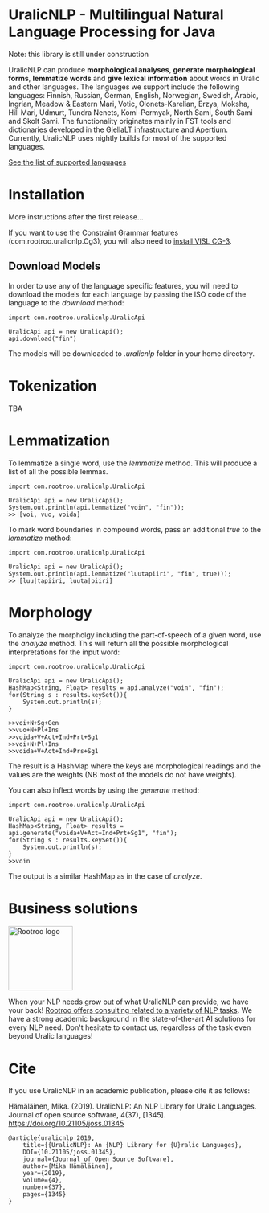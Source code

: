 # UralicNLP - Multilingual Natural Language Processing for Java

Note: this library is still under construction

UralicNLP can produce **morphological analyses**, **generate morphological forms**, **lemmatize words** and **give lexical information** about words in Uralic and other languages. The languages we support include the following languages: Finnish, Russian, German, English, Norwegian, Swedish, Arabic, Ingrian, Meadow & Eastern Mari, Votic, Olonets-Karelian, Erzya, Moksha, Hill Mari, Udmurt, Tundra Nenets, Komi-Permyak, North Sami, South Sami and Skolt Sami. The functionality originates mainly in FST tools and dictionaries developed in the [GiellaLT infrastructure](https://giellalt.uit.no/) and [Apertium](https://github.com/apertium). Currently, UralicNLP uses nightly builds for most of the supported languages.

[See the list of supported languages](https://models.uralicnlp.com/nightly/)

# Installation

More instructions after the first release...

If you want to use the Constraint Grammar features (com.rootroo.uralicnlp.Cg3), you will also need to [install VISL CG-3](https://mikalikes.men/how-to-install-visl-cg3-on-mac-windows-and-linux/).

## Download Models

In order to use any of the language specific features, you will need to download the models for each language by passing the ISO code of the language to the *download* method:

	import com.rootroo.uralicnlp.UralicApi

	UralicApi api = new UralicApi();
	api.download("fin")

The models will be downloaded to *.uralicnlp* folder in your home directory.

# Tokenization

TBA

# Lemmatization

To lemmatize a single word, use the *lemmatize* method. This will produce a list of all the possible lemmas.

	import com.rootroo.uralicnlp.UralicApi

	UralicApi api = new UralicApi();
	System.out.println(api.lemmatize("voin", "fin"));
	>> [voi, vuo, voida]

To mark word boundaries in compound words, pass an additional *true* to the *lemmatize* method:

 	import com.rootroo.uralicnlp.UralicApi

	UralicApi api = new UralicApi();
	System.out.println(api.lemmatize("luutapiiri", "fin", true)));
	>> [luu|tapiiri, luuta|piiri]

# Morphology

To analyze the morpholgy including the part-of-speech of a given word, use the *analyze* method. This will return all the possible morphological interpretations for the input word:

 	import com.rootroo.uralicnlp.UralicApi

	UralicApi api = new UralicApi();
	HashMap<String, Float> results = api.analyze("voin", "fin");
	for(String s : results.keySet()){
		System.out.println(s);
	}

	>>voi+N+Sg+Gen
	>>vuo+N+Pl+Ins
	>>voida+V+Act+Ind+Prt+Sg1
	>>voi+N+Pl+Ins
	>>voida+V+Act+Ind+Prs+Sg1

The result is a HashMap where the keys are morphological readings and the values are the weights (NB most of the models do not have weights).

You can also inflect words by using the *generate* method:

 	import com.rootroo.uralicnlp.UralicApi

	UralicApi api = new UralicApi();
	HashMap<String, Float> results = api.generate("voida+V+Act+Ind+Prt+Sg1", "fin");
	for(String s : results.keySet()){
		System.out.println(s);
	}
	>>voin

The output is a similar HashMap as in the case of *analyze*.

# Business solutions

<img src="https://rootroo.com/cropped-logo-01-png/" alt="Rootroo logo" width="128px" height="128px">

When your NLP needs grow out of what UralicNLP can provide, we have your back! [Rootroo offers consulting related to a variety of NLP tasks](https://rootroo.com/). We have a strong academic background in the state-of-the-art AI solutions for every NLP need. Don't hesitate to contact us, regardless of the task even beyond Uralic languages!

# Cite

If you use UralicNLP in an academic publication, please cite it as follows:

Hämäläinen, Mika. (2019). UralicNLP: An NLP Library for Uralic Languages. Journal of open source software, 4(37), [1345]. https://doi.org/10.21105/joss.01345

    @article{uralicnlp_2019, 
        title={{UralicNLP}: An {NLP} Library for {U}ralic Languages},
        DOI={10.21105/joss.01345}, 
        journal={Journal of Open Source Software}, 
        author={Mika Hämäläinen}, 
        year={2019}, 
        volume={4},
        number={37},
        pages={1345}
    }
